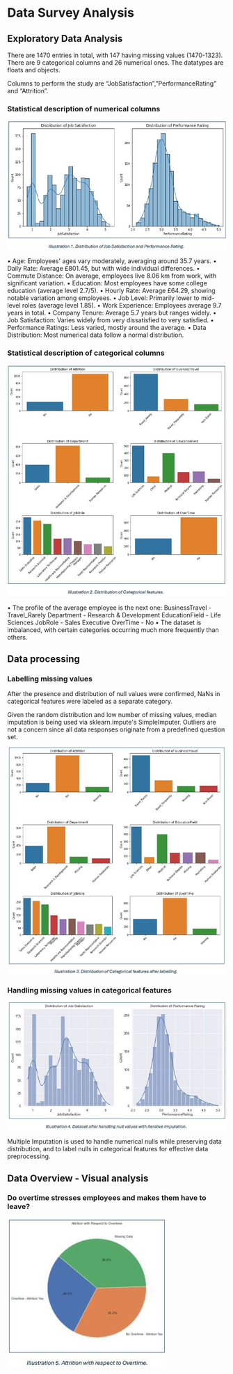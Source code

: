 # Data Survey Analysis

## Exploratory Data Analysis

There are 1470 entries in total, with 147 having missing values (1470-1323). There are 9 categorical columns and 26 numerical ones. The datatypes are floats and objects.

Columns to perform the study are “JobSatisfaction”,”PerformanceRating” and
“Attrition”.

### Statistical description of numerical columns

![image](https://github.com/EduardoJMatosRomero/MLDPSTCA2/blob/main/Images/Capture1.JPG)

• Age: Employees' ages vary moderately, averaging around 35.7 years.
• Daily Rate: Average £801.45, but with wide individual differences.
• Commute Distance: On average, employees live 8.06 km from work, with significant
variation.
• Education: Most employees have some college education (average level 2.7/5).
• Hourly Rate: Average £64.29, showing notable variation among employees.
• Job Level: Primarily lower to mid-level roles (average level 1.85).
• Work Experience: Employees average 9.7 years in total.
• Company Tenure: Average 5.7 years but ranges widely.
• Job Satisfaction: Varies widely from very dissatisfied to very satisfied.
• Performance Ratings: Less varied, mostly around the average.
• Data Distribution: Most numerical data follow a normal distribution.

### Statistical description of categorical columns

![image](https://github.com/EduardoJMatosRomero/MLDPSTCA2/blob/main/Images/Capture2.JPG)

• The profile of the average employee is the next one:
  BusinessTravel - Travel_Rarely
  Department - Research & Development
  EducationField - Life Sciences
  JobRole - Sales Executive
  OverTime - No
• The dataset is imbalanced, with certain categories occurring much more frequently than others.

## Data processing

### Labelling missing values

After the presence and distribution of null values were confirmed, NaNs in categorical features were labeled as a separate category.

Given the random distribution and low number of missing values, median imputation is being used via sklearn.impute's SimpleImputer. Outliers are not a concern since all data responses originate from a predefined question set.

![image](https://github.com/EduardoJMatosRomero/MLDPSTCA2/blob/main/Images/Capture3.JPG)

### Handling missing values in categorical features

![image](https://github.com/EduardoJMatosRomero/MLDPSTCA2/blob/main/Images/Capture4.JPG)

Multiple Imputation is used to handle numerical nulls while preserving data distribution, and to label nulls in categorical features for effective data preprocessing.

## Data Overview - Visual analysis

### Do overtime stresses employees and makes them have to leave?

![image](https://github.com/EduardoJMatosRomero/MLDPSTCA2/blob/main/Images/Capture5.JPG)
